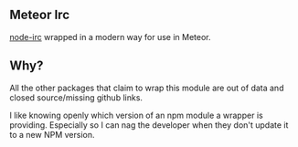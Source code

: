 ## Meteor Irc

[node-irc](https://github.com/martynsmith/node-irc) wrapped in a modern way for use in Meteor.

## Why?

All the other packages that claim to wrap this module are out of data and closed source/missing github links.

I like knowing openly which version of an npm module a wrapper is providing. Especially so I can nag the developer when they don't update it to a new NPM version.